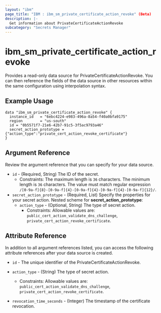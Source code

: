 ```yaml
---
layout: "ibm"
page_title: "IBM : ibm_sm_private_certificate_action_revoke" (Beta)
description: |-
  Get information about PrivateCertificateActionRevoke
subcategory: "Secrets Manager"
---
```


# ibm_sm_private_certificate_action_revoke

Provides a read-only data source for PrivateCertificateActionRevoke. You can then reference the fields of the data source in other resources within the same configuration using interpolation syntax.

## Example Usage

```hcl
data "ibm_sm_private_certificate_action_revoke" {
  instance_id   = "6ebc4224-e983-496a-8a54-f40a0bfa9175"
  region        = "us-south"
  id = "0b5571f7-21e6-42b7-91c5-3f5ac9793a46"
  secret_action_prototype = {"action_type":"private_cert_action_revoke_certificate"}
}
```

## Argument Reference

Review the argument reference that you can specify for your data source.

* `id` - (Required, String) The ID of the secret.
  * Constraints: The maximum length is `36` characters. The minimum length is `36` characters. The value must match regular expression `/[0-9a-f]{8}-[0-9a-f]{4}-[0-9a-f]{4}-[0-9a-f]{4}-[0-9a-f]{12}/`.
* `secret_action_prototype` - (Required, List) Specify the properties for your secret action.
Nested scheme for **secret_action_prototype**:
	* `action_type` - (Optional, String) The type of secret action.
	  * Constraints: Allowable values are: `public_cert_action_validate_dns_challenge`, `private_cert_action_revoke_certificate`.

## Attribute Reference

In addition to all argument references listed, you can access the following attribute references after your data source is created.

* `id` - The unique identifier of the PrivateCertificateActionRevoke.
* `action_type` - (String) The type of secret action.
  * Constraints: Allowable values are: `public_cert_action_validate_dns_challenge`, `private_cert_action_revoke_certificate`.

* `revocation_time_seconds` - (Integer) The timestamp of the certificate revocation.

